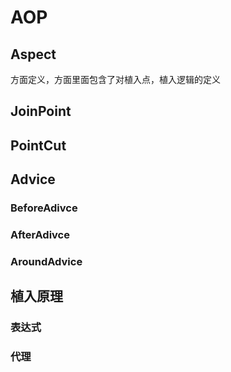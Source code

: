 

# AOP

## Aspect
方面定义，方面里面包含了对植入点，植入逻辑的定义

## JoinPoint

## PointCut

## Advice

### BeforeAdivce

### AfterAdivce

### AroundAdvice



## 植入原理


### 表达式

### 代理


